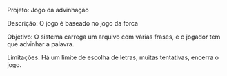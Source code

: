 Projeto: Jogo da advinhação

Descrição: O jogo é baseado no jogo da forca

Objetivo: O sistema carrega um arquivo com várias frases, e o jogador tem que advinhar a palavra.

Limitações: Há um limite de escolha de letras, muitas tentativas, encerra o jogo.
